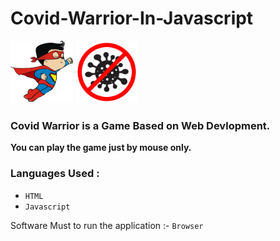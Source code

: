 # Covid-Warrior-In-Javascript

<img src ="https://github.com/bhargav-joshi/Covid-Warrior/blob/master/Assets/superhero3.png" width=100px, height = 100px> <img src ="https://github.com/bhargav-joshi/Covid-Warrior/blob/master/Assets/gemm.png" width=100px, height = 100px>

### Covid Warrior is a Game Based on Web Devlopment.
  **You can play the game just by mouse only.**

### Languages Used :
  * `HTML`
  * `Javascript`
  
Software Must to run the application :- ` Browser `
